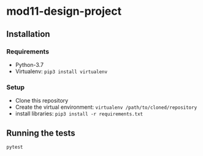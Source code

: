 # mod11-design-project

## Installation
### Requirements
- Python-3.7
- Virtualenv: `pip3 install virtualenv`

### Setup
- Clone this repository
- Create the virtual environment: `virtualenv /path/to/cloned/repository`
- install libraries: `pip3 install -r requirements.txt`

## Running the tests
`pytest`